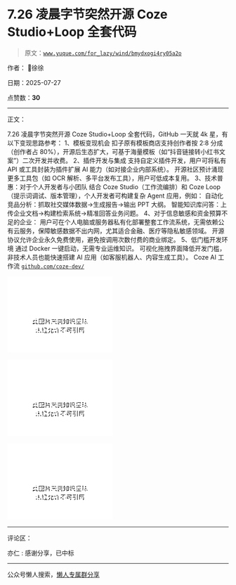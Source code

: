 # 7.26 凌晨字节突然开源 Coze Studio+Loop 全套代码

> 原文：[`www.yuque.com/for_lazy/wind/bmydxogi4ry05a2o`](https://www.yuque.com/for_lazy/wind/bmydxogi4ry05a2o)

作者： 🦋徐徐

日期：2025-07-27

点赞数：**30**

* * *

正文：

7.26 凌晨字节突然开源 Coze Studio+Loop 全套代码，GitHub 一天就 4k 星，有以下变现思路参考： 1、模板变现机会
扣子原有模板商店支持创作者按 2:8 分成（创作者占 80%），开源后生态扩大，可基于海量模板（如“抖音链接转小红书文案”）二次开发并收费。 2、插件开发与集成
支持自定义插件开发，用户可将私有 API 或工具封装为插件扩展 AI 能力（如对接企业内部系统）。
开源社区预计涌现更多工具包（如 OCR 解析、多平台发布工具），用户可低成本复用。 3、技术普惠：对于个人开发者与小团队 结合 Coze
Studio（工作流编排）和 Coze Loop（提示词调试、版本管理），个人开发者可构建复杂 Agent 应用，例如：
自动化竞品分析：抓取社交媒体数据→生成报告→输出 PPT 大纲。 智能知识库问答：上传企业文档→构建检索系统→精准回答业务问题。
4、对于信息敏感和资金预算不足的企业：
用户可在个人电脑或服务器私有化部署整套工作流系统，无需依赖公有云服务，保障敏感数据不出内网，尤其适合金融、医疗等隐私敏感领域。
开源协议允许企业永久免费使用，避免按调用次数付费的商业绑定。 5、低门槛开发环境 通过 Docker 一键启动，无需专业运维知识。
可视化拖拽界面降低开发门槛，非技术人员也能快速搭建 AI 应用（如客服机器人、内容生成工具）。 Coze AI 工作流 [`github.com/coze-dev/`](https://github.com/coze-dev/)

![](img/4b3adc3b4e00cdc46812472b90fd0f09.png "None")

![](img/5d469ed4be667979e0571ca9e4d27108.png "None")

![](img/85f95e40b95e2523b119352b6cbbfc00.png "None")

* * *

评论区：

亦仁 : 感谢分享，已中标

* * *

公众号懒人搜索，[懒人专属群分享](https://lazybook.fun/#/blog/group)